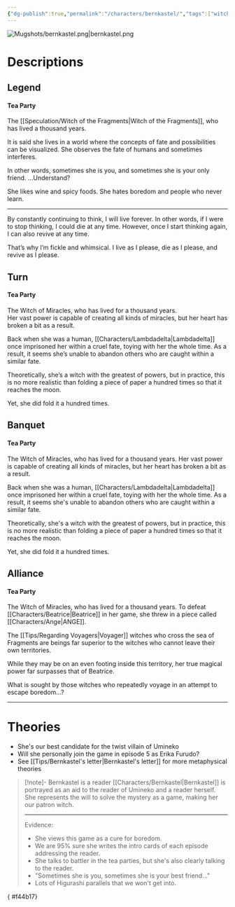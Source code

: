 ```yaml
---
{"dg-publish":true,"permalink":"/characters/bernkastel/","tags":["witch"]}
---
```



![Mugshots/bernkastel.png|bernkastel.png](/img/user/Mugshots/bernkastel.png)
# Descriptions

## Legend
#### Tea Party

The [[Speculation/Witch of the Fragments\|Witch of the Fragments]], who has lived a thousand years.

It is said she lives in a world where the concepts of fate and possibilities can be visualized. She observes the fate of humans and sometimes interferes.

In other words, sometimes she is you, and sometimes she is your only friend. ...Understand?

She likes wine and spicy foods. She hates boredom and people who never learn.

---
By constantly continuing to think, I will live forever. In other words, if I were to stop thinking, I could die at any time. However, once I start thinking again, I can also revive at any time.

That’s why I’m fickle and whimsical. I live as I please, die as I please, and revive as I please.
## Turn
#### Tea Party

The Witch of Miracles, who has lived for a thousand years.  
Her vast power is capable of creating all kinds of miracles, but her heart has broken a bit as a result.  

Back when she was a human, [[Characters/Lambdadelta\|Lambdadelta]] once imprisoned her within a cruel fate, toying with her the whole time. As a result, it seems she’s unable to abandon others who are caught within a similar fate.  

Theoretically, she’s a witch with the greatest of powers, but in practice, this is no more realistic than folding a piece of paper a hundred times so that it reaches the moon.  

Yet, she did fold it a hundred times.  
## Banquet
#### Tea Party

The Witch of Miracles, who has lived for a thousand years.
Her vast power is capable of creating all kinds of miracles, but her heart has broken a bit as a result.

Back when she was a human, [[Characters/Lambdadelta\|Lambdadelta]] once imprisoned her within a cruel fate, toying with her the whole time. As a result, it seems she's unable to abandon others who are caught within a similar fate.

Theoretically, she's a witch with the greatest of powers, but in practice, this is no more realistic than folding a piece of paper a hundred times so that it reaches the moon.

Yet, she did fold it a hundred times.
## Alliance
#### Tea Party

The Witch of Miracles, who has lived for a thousand years. To defeat [[Characters/Beatrice\|Beatrice]] in her game, she threw in a piece called [[Characters/Ange\|ANGE]].

The [[Tips/Regarding Voyagers\|Voyager]] witches who cross the sea of Fragments are beings far superior to the witches who cannot leave their own territories.

While they may be on an even footing inside this territory, her true magical power far surpasses that of Beatrice.

What is sought by those witches who repeatedly voyage in an attempt to escape boredom...?

---

# Theories

- She's our best candidate for the twist villain of Umineko
- Will she personally join the game in episode 5 as Erika Furudo?
- See [[Tips/Bernkastel's letter\|Bernkastel's letter]] for more metaphysical theories



<div class="transclusion internal-embed is-loaded"><div class="markdown-embed">



> [!note]- Bernkastel is a reader
> [[Characters/Bernkastel\|Bernkastel]] is portrayed as an aid to the reader of Umineko and a reader herself. She represents the will to solve the mystery as a game, making her our patron witch.
> 
> ---
> Evidence:
> - She views this game as a cure for boredom.
> - We are 95% sure she writes the intro cards of each episode addressing the reader.
> - She talks to battler in the tea parties, but she's also clearly talking to the reader.
> - "Sometimes she is you, sometimes she is your best friend..."
> - Lots of Higurashi parallels that we won't get into.

</div></div>
{ #f44b17}


